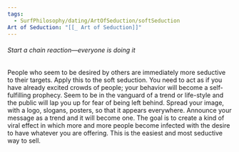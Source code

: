 ```yaml
---
tags:
  - SurfPhilosophy/dating/ArtOfSeduction/softSeduction
Art of Seduction: "[[_ Art of Seduction]]"
---
```



###### Start a chain reaction—everyone is doing it
People who seem to be desired by others are immediately more seductive to their targets. Apply this to the soft seduction. You need to act as if you have already excited crowds of people; your behavior will become a self-fulfilling prophecy. Seem to be in the vanguard of a trend or life-style and the public will lap you up for fear of being left behind. Spread your image, with a logo, slogans, posters, so that it appears everywhere. Announce your message as a trend and it will become one. The goal is to create a kind of viral effect in which more and more people become infected with the desire to have whatever you are offering. This is the easiest and most seductive way to sell.